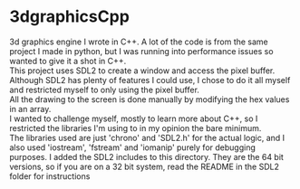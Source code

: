 # 3dgraphicsCpp
3d graphics engine I wrote in C++. A lot of the code is from the same project I made in python, but I was running into performance issues so wanted to give it a shot in C++.<br>
This project uses SDL2 to create a window and access the pixel buffer. Although SDL2 has plenty of features I could use, I chose to do it all myself and restricted myself to only using the pixel buffer.<br>
All the drawing to the screen is done manually by modifying the hex values in an array.<br>
I wanted to challenge myself, mostly to learn more about C++, so I restricted the libraries I'm using to in my opinion the bare minimum.<br>
The libraries used are just 'chrono' and 'SDL2.h' for the actual logic, and I also used 'iostream', 'fstream' and 'iomanip' purely for debugging purposes.
I added the SDL2 includes to this directory. They are the 64 bit versions, so if you are on a 32 bit system, read the README in the SDL2 folder for instructions
